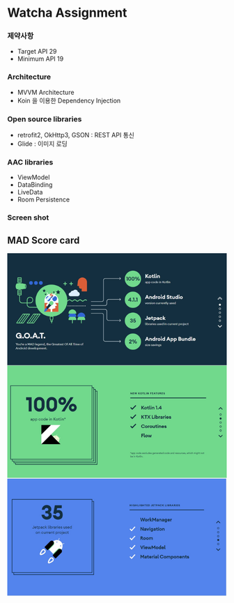 # Watcha Assignment

### 제약사항
- Target API 29
- Minimum API 19

### Architecture
- MVVM Architecture
- Koin 을 이용한 Dependency Injection

### Open source libraries
- retrofit2, OkHttp3, GSON : REST API 통신
- Glide : 이미지 로딩

### AAC libraries
 - ViewModel
 - DataBinding
 - LiveData
 - Room Persistence

### Screen shot


## MAD Score card
<p align="center">
<img src="/previews/MAD_score_card.jpg"/>
</p>
